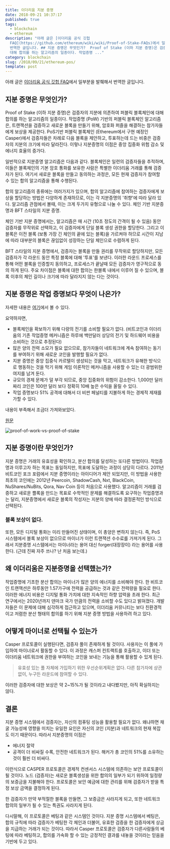 ```yaml
---
title: 이더리움 지분 증명
date: 2018-09-21 10:37:17
published: true
tags:
  - blockchain
  - ethereum
description: "아래 글은 [이더리움 공식 깃헙
  FAQ](https://github.com/ethereum/wiki/wiki/Proof-of-Stake-FAQs)에서 일부분을 발췌해서
  번역한 글입니다. ## 지분 증명은 무엇인가?  Proof of Stake (이하 지분 증명)은 검증자의 지분에 의존하여 퍼블릭 블록체인에
  대해 합의를 하는 알고리즘의 일종이다. 작업증명 ..."
category: blockchain
slug: /2018/09/21/ethereum-pos/
template: post
---
```

아래 글은 [이더리움 공식 깃헙 FAQ](https://github.com/ethereum/wiki/wiki/Proof-of-Stake-FAQs)에서 일부분을 발췌해서 번역한 글입니다.

## 지분 증명은 무엇인가?

Proof of Stake (이하 지분 증명)은 검증자의 지분에 의존하여 퍼블릭 블록체인에 대해 합의를 하는 알고리즘의 일종이다. 작업증명 (PoW) 기반의 퍼블릭 블록체인 알고리즘은, 트랜잭션을 검증하고 새로운 블록을 만들기 위해, 암호화 퍼즐을 해결하는 참가자들에게 보상을 제공한다. PoS기반 퍼블릭 블록체인 (Ethereum에서 구현 예정인 Casper)에서 검증자들은 차례로 다음 블록을 제안하고, 투표하는데 드는 비중은 검증자의 지분의 크기에 따라 달라진다. 이렇나 지분증명의 이점은 중앙 집중화 위험 감소 및 에너지 효율의 증가다.

일반적으로 지분증명 알고리즘은 다음과 같다. 블록체인은 일련의 검증자들을 추적하며, 이들은 블록체인의 기본 암호 통화를 보유한 사람은 특별한 이더리움 거래를 통해 검증자가 된다. 여기서 새로운 블록을 만들고 동의하는 과정은, 모든 현재 검증자가 참여할 수 있는 합의 알고리즘을 통해 수행된다.

합의 알고리즘의 종류에는 여러가지가 있으며, 합의 알고리즘에 참여하는 검증자에게 보상을 할당하는 방법은 다양하게 존재하므로, 이는 각 지분증명의 '취향'에 따라 달라 있다. 알고리즘 관점에서 볼때, 이는 크게 두가지 유형으로 나눌 수 있다. 체인 기반 지분증명과 BFT 스타일의 지분 증명.

체인 기반 지분 증명에서는, 알고리즘은 매 시간 (10초 정도의 간격이 될 수 있음) 동안 검증자를 무작위로 선택하고, 이 검증자에게 단일 블록 생성 권한을 할당한다. 그리고 이 블록은 이전 블록 (보통 가장 긴 체인의 끝에 있는 블록)을 가르켜야 하므로 시간이 지남에 따라 대부분의 블록은 끊임없이 성장하는 단일 체인으로 수렴하게 된다.

BFT 스타일의 지분 증명에서, 검증자는 블록을 만들 권리를 무작위로 할당하지만, 모든 검증자가 각 라운드 동안 특정 블록에 대해 '투표'를 보낸다. 이러한 라운드 프로세스를 통해 어떤 블록을 인증할지 동의하고, 프로세스가 끝날때 모든 검증자가 영구적으로 동의 하게 된다. 주요 차이점은 블록에 대한 합의는 한블록 내에서 이루어 질 수 있으며, 블록 이후의 체인 길이나 크기에 따라 달라지지 않는 다는 것이다.

## 지분 증명은 작업 증명보다 무엇이 나은가?

자세한 내용은 [여기](https://medium.com/@VitalikButerin/a-proof-of-stake-design-philosophy-506585978d51)에서 볼 수 있다.

요약하자면, 

- 블록체인을 확보하기 위해 다량의 전기를 소비할 필요가 없다. (비트코인과 이더리움의 기존 작업증명 메커니즘은 하루에 백만달러 상당의 전기 및 하드웨어 비용을 소비하는 것으로 추정된다)
- 많은 양의 전력 소모가 필요 없으므로, 참가자들이 네트워크에 계속 참여하는 동기를 부여하기 위해 새로운 코인을 발행할 필요가 없다.
- 지분 증명은 중앙 집중식 카르텔이 생성되는 것을 막고, 네트워크가 유해한 방식으로 행동하는 것을 막기 위해 게임 이론적인 메커니즘을 사용할 수 있는 더 광범위한 여지를 남겨 둔다.
- 규모의 경제 문제가 덜 부각 되므로, 중앙 집중화의 위험이 감소한다. 1,000만 달러 짜리 코인은 100만 달러 보다 정확히 10배 높은 수익을 올릴 수 있다.
- 작업 증명보다 51% 공격에 대해서 더 비싼 페널티를 지불하게 하는 경제적 제재를 가할 수 있다.

내용이 부족해서 조금더 가져와보았다.

[원문](https://blockgeeks.com/guides/proof-of-work-vs-proof-of-stake/)

![proof-of-work-vs-proof-of-stake](https://blockgeeks.com/wp-content/uploads/2017/03/infographics2017-01.png)

## 지분 증명이란 무엇인가?

지분 증명은 거래의 유효성을 확인하고, 분산 합의를 달성하는 또다른 방법이다. 작업증명과 이루고자 하는 목표는 동일하지만, 목표에 도달하는 과정이 상당히 다르다. 2011년 비트코인 포크 포럼에서 지분 증명이라는 아이디어가 제안 되었지만, 이 방법을 사용한 최초의 코인에는 2012년 Peercoin, ShadowCash, Nxt, BlackCoin, NuShares/NuBits, Qora, Nav Coin 등이 처음으로 사용했다. 알고리즘이 거래를 검증하고 새로운 쁠록을 만드는 목표로 수학적인 문제를 해결하도록 요구하는 작업증명과는 달리, 지분증명에서 새로운 블록의 작성자는 지분의 양에 따라 결정론적인 방식으로 선택된다.

### 블록 보상이 없다.

또한, 모든 디지털 통화는 미리 만들어진 상태이며, 이 총양은 변하지 않는다. 즉, PoS 시스템에서 블록 보상이 없으므로 마이너가 이런 트랜잭션 수수료를 가져가게 된다. 그래서 지분증명 시스템에서는 마이너라는 용어 대신 forger(대장장이) 라는 용어를 사용한다. (근데 진짜 자주 쓰나? 난 처음 보는데.)


## 왜 이더리움은 지분증명을 선택했는가?

작업증명에 기초한 분산 합의는 마이너가 많은 양의 에너지를 소비해야 한다. 한 비트코인 트랜잭션은 하루동안 1.57가구에 전력을 공급하는 것과 같은 전력량을 필요로 한다. 이러한 에너지 비용은 디지털 통화 가치에 대한 지속적인 하향 압력을 초래 한다. 최근 연구에서는 2020년까지 덴마크 국가 만큼의 전력을 소비할 수도 있다고 밝혀졌다. 개발자들은 이 문제에 대해 심각하게 접근하고 있으며, 이더리움 커뮤니티는 보다 친환경적이고 저렴한 분산 형태의 합의를 하기 위해 지분 증명 방법을 사용하려 하고 있다. 

## 어떻게 마이너로 선택될 수 있는가

Casper 프로토콜이 실행된다면, 검증자 풀이 존재하게 될 것이다. 사용자는 이 풀에 가입하여 마이너로서 활동할 수 있다. 이 과정은 캐스퍼 컨트랙트를 호출하고, 이더 또는 이더리움 네트워크에 권한을 부여하는 코인을 보내는 기능을 통해 활용할 수 있게 된다. 

> 유효성 있는 풀 자체에 가입하기 위한 우선순위계획은 없다. 다른 참가자에 상관없이, 누구든 라운드에 참여할 수 있다.

이러한 검증자에 대한 보상은 약 2~15%가 될 것이라고 내다봤지만, 아직 확실하지는 않다. 


## 결론

지분 증명 시스템에서 검증자는, 자신의 컴퓨팅 성능을 활용할 필요가 없다. 왜냐하면 채굴 가능성에 영향을 미치는 유일한 요인은 자신의 코인 (지분)과 네트워크의 현재 복잡도 이기 때문이다. 따라서 지분증명의 이점은

- 에너지 절약
- 공격이 더 비싸질 수록, 안전한 네트워크가 된다. 해커가 총 코인의 51%를 소유하는 것이 훨씬 더 비싸다.

이런식으로 CASPER 프로토콜은 경제적 컨센서스 시스템에 의존하는 보안 프로토콜이 될 것이다. 노드 (검증자)는 새로운 블록생성을 위한 합의의 일부가 되기 위하여 일정량의 보증금을 지불해야 한다. 프로토콜은 보안 예금에 대한 관리를 위해 검증자가 받을 특정 보상 금액을 결정하게 된다.

한 검증자가 만약 부적절한 블록을 만들면, 그 보증금은 사라지게 되고, 또한 네트워크 합의의 일부가 될 수 있는 특권도 사라지게 된다.

다시말해, 이 프로토콜은 베팅과 같은 시스템인 것이다. 지분 증명 시스템에서 베팅은, 합의 규칙에 따라 검증자가 베팅한 각 체인과 더불어, 유효한 검증을 한 검증자에게 상금을 지급하는 거래가 되는 것이다. 따라서 Casper 프로토콜은 검증자가 다른사람들의 베팅에 따라 베팅하고, 합의를 가속화 할 수 있는 긍정적인 결과를 내놓을 것이라는 믿음을 기반에 두고 있다.